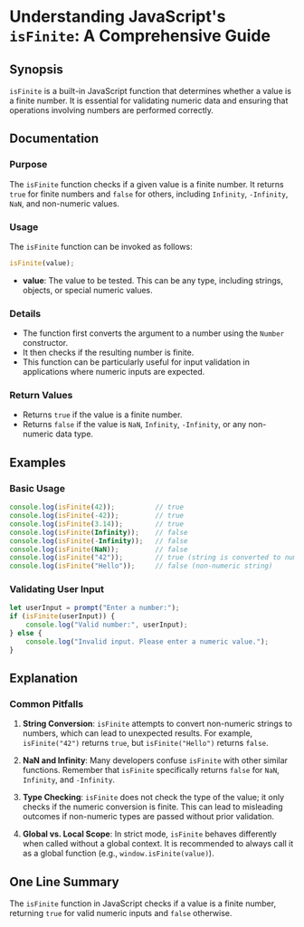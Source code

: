 <!--
Meta Description: # Understanding JavaScript's `isFinite`: A Comprehensive Guide ## Synopsis `isFinite` is a built-in JavaScript function that determines whether a valu...
Meta Keywords: isfinite, value, numeric, number, console
-->

# Understanding JavaScript's `isFinite`: A Comprehensive Guide

## Synopsis
`isFinite` is a built-in JavaScript function that determines whether a value is a finite number. It is essential for validating numeric data and ensuring that operations involving numbers are performed correctly.

## Documentation
### Purpose
The `isFinite` function checks if a given value is a finite number. It returns `true` for finite numbers and `false` for others, including `Infinity`, `-Infinity`, `NaN`, and non-numeric values.

### Usage
The `isFinite` function can be invoked as follows:

```javascript
isFinite(value);
```

- **value**: The value to be tested. This can be any type, including strings, objects, or special numeric values.

### Details
- The function first converts the argument to a number using the `Number` constructor.
- It then checks if the resulting number is finite.
- This function can be particularly useful for input validation in applications where numeric inputs are expected.

### Return Values
- Returns `true` if the value is a finite number.
- Returns `false` if the value is `NaN`, `Infinity`, `-Infinity`, or any non-numeric data type.

## Examples
### Basic Usage
```javascript
console.log(isFinite(42));          // true
console.log(isFinite(-42));         // true
console.log(isFinite(3.14));        // true
console.log(isFinite(Infinity));    // false
console.log(isFinite(-Infinity));   // false
console.log(isFinite(NaN));         // false
console.log(isFinite("42"));        // true (string is converted to number)
console.log(isFinite("Hello"));     // false (non-numeric string)
```

### Validating User Input
```javascript
let userInput = prompt("Enter a number:");
if (isFinite(userInput)) {
    console.log("Valid number:", userInput);
} else {
    console.log("Invalid input. Please enter a numeric value.");
}
```

## Explanation
### Common Pitfalls
1. **String Conversion**: `isFinite` attempts to convert non-numeric strings to numbers, which can lead to unexpected results. For example, `isFinite("42")` returns `true`, but `isFinite("Hello")` returns `false`.
  
2. **NaN and Infinity**: Many developers confuse `isFinite` with other similar functions. Remember that `isFinite` specifically returns `false` for `NaN`, `Infinity`, and `-Infinity`.

3. **Type Checking**: `isFinite` does not check the type of the value; it only checks if the numeric conversion is finite. This can lead to misleading outcomes if non-numeric types are passed without prior validation.

4. **Global vs. Local Scope**: In strict mode, `isFinite` behaves differently when called without a global context. It is recommended to always call it as a global function (e.g., `window.isFinite(value)`).

## One Line Summary
The `isFinite` function in JavaScript checks if a value is a finite number, returning `true` for valid numeric inputs and `false` otherwise.